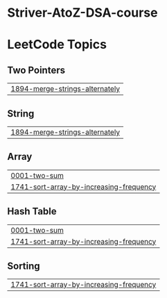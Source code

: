 # Striver-AtoZ-DSA-course
<!---LeetCode Topics Start-->
# LeetCode Topics
## Two Pointers
|  |
| ------- |
| [1894-merge-strings-alternately](https://github.com/aakashsharma003/Striver-AtoZ-Series/tree/master/1894-merge-strings-alternately) |
## String
|  |
| ------- |
| [1894-merge-strings-alternately](https://github.com/aakashsharma003/Striver-AtoZ-Series/tree/master/1894-merge-strings-alternately) |
## Array
|  |
| ------- |
| [0001-two-sum](https://github.com/aakashsharma003/Striver-AtoZ-Series/tree/master/0001-two-sum) |
| [1741-sort-array-by-increasing-frequency](https://github.com/aakashsharma003/Striver-AtoZ-Series/tree/master/1741-sort-array-by-increasing-frequency) |
## Hash Table
|  |
| ------- |
| [0001-two-sum](https://github.com/aakashsharma003/Striver-AtoZ-Series/tree/master/0001-two-sum) |
| [1741-sort-array-by-increasing-frequency](https://github.com/aakashsharma003/Striver-AtoZ-Series/tree/master/1741-sort-array-by-increasing-frequency) |
## Sorting
|  |
| ------- |
| [1741-sort-array-by-increasing-frequency](https://github.com/aakashsharma003/Striver-AtoZ-Series/tree/master/1741-sort-array-by-increasing-frequency) |
<!---LeetCode Topics End-->